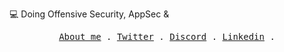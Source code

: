 💻 Doing Offensive Security, AppSec & 
<p align="center">
  <samp>
    <a href="https://smakosh.com">About me</a> .
    <a href="https://twitter.com/Toowan0x1">Twitter</a> .
    <a href="https://discordapp.com/users/id">Discord</a> .
    <a href="https://unsplash.com/@Toowan0x1">Linkedin</a> .
  </samp>
</p>
